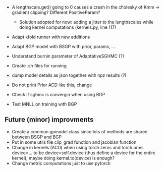 - A lengthscale.get() going to 0 causes a crash in the cholesky of Kmm -> gradient clipping? Different PositiveParam?
  - Solution adopted for now: adding a jitter to the lengthscales while doing kernel computations (kernels.py, line 117)

- Adapt kfold runner with new additions
- Adapt BGP model with BSGP with prior, params, ...

- Understand burnin parameter of AdaptativeSGHMC (?)
- Create .sh files for running
- dump model details as json together with npz results (?)
- Do not print Prior ACD like this, change
- Check if sghmc is convergin when using BGP
- Test MNLL  on training with  BGP

## Future (minor) improvments
- Create a common gpmodel class since lots of methods are shared between BSGP and BGP
- Put in some utils file clip_grad function and jacobian function
- Change in kernels (ACD) when using torch.zeros and torch.ones device=... to be device=self.device (thus define a device for the entire kernel), maybe doing kernel.to(device) is enough?
- Change metric computations just to use pytorch